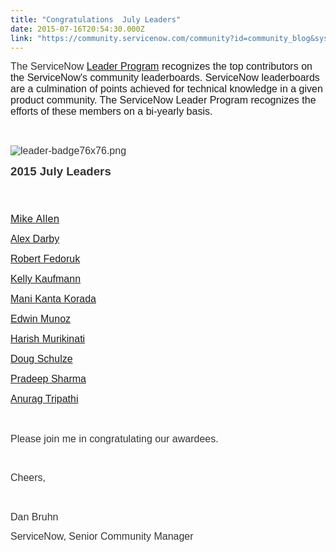 ```yaml
---
title: "Congratulations  July Leaders"
date: 2015-07-16T20:54:30.000Z
link: "https://community.servicenow.com/community?id=community_blog&sys_id=615e6aaddbd0dbc01dcaf3231f961964"
---
```

<p style="font-size: 13.3333330154419px;"><span style="font-family: arial, helvetica, sans-serif; font-size: 12pt;"><span style="color: #333333; background: white;">The ServiceNow <a title="" _jive_internal="true" href="/community?id=community_static&sys_id=dbc3be65dbdc5bc0b322f4621f961993">Leader Program</a></span> recognizes the top contributors on the ServiceNow's community leaderboards. ServiceNow leaderboards are a culmination of points achieved for technical knowledge in a given product community. The ServiceNow Leader Program recognizes the efforts of these members on a bi-yearly basis.</span></p><p style="font-size: 13.3333330154419px;"><span style="font-size: 12pt; font-family: arial, helvetica, sans-serif; color: #333333; background: white;"><br/></span></p><p style="font-size: 13.3333330154419px;"><span style="font-size: 12pt; font-family: arial, helvetica, sans-serif; color: #333333; background: white;"><img  __jive_id="17144" alt="leader-badge76x76.png" class="jive-image image-3 jiveImage" src="3ce4c586db90130468c1fb651f961900.iix" style="height: auto;"/><br/></span></p><p style="font-size: 13.3333330154419px;"><span style="color: #333333; background: white; font-size: 14pt; font-family: arial, helvetica, sans-serif;"><strong>2015 July Leaders</strong></span></p><p style="font-size: 13.3333330154419px;"><span style="color: #333333; background: white; font-size: 14pt; font-family: arial, helvetica, sans-serif;"><strong><br/></strong></span></p><h2 style="font-size: 13.3333330154419px;"></h2><p><a __default_attr="3830" __jive_macro_name="user" class="jive_macro_user jive_macro" data-orig-content="&lt;span style=&quot;font-size: 12pt;&quot; data-mce-style=&quot;font-size: 12pt;&quot;&gt;Mike Allen&lt;/span&gt;" href="/community?id=community_user_profile&user=d1f0d2a1db981fc09c9ffb651f96196f" modifiedtitle="true" title="&lt;span style=&quot;font-size: 12pt;&quot;&gt;Mike Allen&lt;/span&gt;"><span style="font-size: 12pt;" data-mce-style="font-size: 12pt;">Mike Allen</span></a></p><p><span style="color: #333333; background: white; font-size: 12pt; font-family: arial, helvetica, sans-serif;"><a title="Alex Darby" __default_attr="22907" __jive_macro_name="user" class="jive_macro_user jive_macro" data-orig-content="Alex Darby" href="/community?id=community_user_profile&user=a7535e69db1c1fc09c9ffb651f9619ff">Alex Darby</a></span></p><p><span style="color: #333333; background: white; font-size: 12pt; font-family: arial, helvetica, sans-serif;"><a title="Robert Fedoruk" __default_attr="2291" __jive_macro_name="user" class="jive_macro_user jive_macro" data-orig-content="Robert Fedoruk" href="/community?id=community_user_profile&user=5aa25e6ddbd81fc09c9ffb651f961921">Robert Fedoruk</a></span></p><p><span style="color: #333333; background: white; font-size: 12pt; font-family: arial, helvetica, sans-serif;"><a __default_attr="21444" __jive_macro_name="user" class="jive_macro_user jive_macro" data-orig-content="Kelly Kaufmann" href="/community?id=community_user_profile&user=40415ea5db981fc09c9ffb651f961919" modifiedtitle="true" title="Kelly Kaufmann">Kelly Kaufmann</a></span></p><p><span style="color: #333333; background: white; font-size: 12pt; font-family: arial, helvetica, sans-serif;"><a __default_attr="36055" __jive_macro_name="user" class="jive_macro_user jive_macro" data-orig-content="Mani Kanta Korada" href="/community?id=community_user_profile&user=1a129625dbd81fc09c9ffb651f9619ea" modifiedtitle="true" title="Mani Kanta Korada">Mani Kanta Korada</a></span></p><p><span style="color: #333333; background: white; font-size: 12pt; font-family: arial, helvetica, sans-serif;"><a title="Edwin Munoz" __default_attr="27793" __jive_macro_name="user" class="jive_macro_user jive_macro" data-orig-content="Edwin Munoz" href="/community?id=community_user_profile&user=c010d625db581fc09c9ffb651f9619f5">Edwin Munoz</a></span></p><p><span style="color: #333333; background: white; font-size: 12pt; font-family: arial, helvetica, sans-serif;"><a title="Harish Murikinati" __default_attr="19887" __jive_macro_name="user" class="jive_macro_user jive_macro" data-orig-content="Harish Murikinati" href="/community?id=community_user_profile&user=3b339ae5db1c1fc09c9ffb651f96199b">Harish Murikinati</a></span></p><p><span style="color: #333333; background: white; font-size: 12pt; font-family: arial, helvetica, sans-serif;"><a title="Doug Schulze" __default_attr="2180" __jive_macro_name="user" class="jive_macro_user jive_macro" data-orig-content="Doug Schulze" href="/community?id=community_user_profile&user=5e12d625dbd81fc09c9ffb651f961912">Doug Schulze</a></span></p><p><span style="color: #333333; background: white; font-size: 12pt; font-family: arial, helvetica, sans-serif;"><a title="Pradeep Sharma" __default_attr="7836" __jive_macro_name="user" class="jive_macro_user jive_macro" data-orig-content="Pradeep Sharma" href="/community?id=community_user_profile&user=ce3fce65db181fc09c9ffb651f96192f">Pradeep Sharma</a></span></p><p><span style="color: #333333; background: white; font-size: 12pt; font-family: arial, helvetica, sans-serif;"><a title="Anurag Tripathi" __default_attr="28065" __jive_macro_name="user" class="jive_macro_user jive_macro" data-orig-content="Anurag Tripathi" href="/community?id=community_user_profile&user=c490d22ddb581fc09c9ffb651f961922">Anurag Tripathi</a><br/></span></p><p style="font-size: 13.3333330154419px;"><span style="color: #333333; background: white; font-size: 12pt; font-family: arial, helvetica, sans-serif;"><br/></span></p><p style="font-size: 13.3333330154419px;"><span style="color: #333333; background: white; font-size: 12pt; font-family: arial, helvetica, sans-serif;">Please join me in congratulating our awardees.</span></p><p style="font-size: 13.3333330154419px;"><span style="color: #333333; background: white; font-size: 12pt; font-family: arial, helvetica, sans-serif;"><br/></span></p><p style="font-size: 13.3333330154419px;"><span style="color: #333333; background: white; font-size: 12pt; font-family: arial, helvetica, sans-serif;">Cheers,</span></p><p style="font-size: 13.3333330154419px;"><span style="color: #333333; background: white; font-size: 12pt; font-family: arial, helvetica, sans-serif;"><br/></span></p><p style="font-size: 13.3333330154419px;"><span style="color: #333333; background: white; font-size: 12pt; font-family: arial, helvetica, sans-serif;">Dan Bruhn</span></p><p style="font-size: 13.3333330154419px;"><span style="color: #333333; background: white; font-size: 12pt; font-family: arial, helvetica, sans-serif;">ServiceNow, Senior Community Manager</span></p>